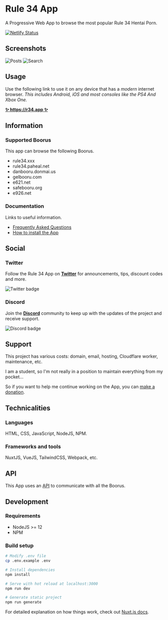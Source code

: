 # Rule 34 App

A Progressive Web App to browse the most popular Rule 34 Hentai Porn.

[![Netlify Status](https://api.netlify.com/api/v1/badges/703629e2-193f-4bb0-9349-f02a22d50ed1/deploy-status)](https://app.netlify.com/sites/rule34-app/deploys)

## Screenshots

![Posts](https://i.imgur.com/uOiZbXw_d.png?maxwidth=400&fidelity=high) ![Search](https://i.imgur.com/DmsT5TA_d.png?maxwidth=400&fidelity=high)

## Usage

Use the following link to use it on any device that has a _modern_ internet browser.
_This includes Android, iOS and most consoles like the PS4 And Xbox One._

**[✨ https://r34.app ✨](https://r34.app/?utm_source=Reddit&utm_medium=New_Post)**

## Information

### Supported Boorus

This app can browse the following Boorus.

- rule34.xxx
- rule34.paheal.net
- danbooru.donmai.us
- gelbooru.com
- e621.net
- safebooru.org
- e926.net

### Documentation

Links to useful information.

- [Frequently Asked Questions](https://docs.r34.app/frequently-asked-questions)
- [How to install the App](https://docs.r34.app/app-installation)

## Social

### Twitter

Follow the Rule 34 App on **[Twitter](https://twitter.com/Rule34App)** for announcements, tips, discount codes and more.

![Twitter badge](https://img.shields.io/twitter/follow/Rule34App?style=for-the-badge)

### Discord

Join the **[Discord](https://redirect.r34.app/discord)** community to keep up with the updates of the project and receive support.

![Discord badge](https://img.shields.io/discord/656241666553806861?style=for-the-badge)

## Support

This project has various costs: domain, email, hosting, Cloudflare worker, maintenance, etc.

I am a student, so I'm not really in a position to maintain everything from my pocket...

So if you want to help me continue working on the App, you can [make a donation](https://docs.r34.app/donations).

## Technicalities

### Languages

HTML, CSS, JavaScript, NodeJS, NPM.

### Frameworks and tools

NuxtJS, VueJS, TailwindCSS, Webpack, etc.

## API

This App uses an [API](https://github.com/Rule-34/API) to communicate with all the Boorus.

## Development

### Requirements

- NodeJS >= 12
- NPM

### Build setup

```bash
# Modify .env file
cp .env.example .env

# Install dependencies
npm install

# Serve with hot reload at localhost:3000
npm run dev

# Generate static project
npm run generate
```

For detailed explanation on how things work, check out [Nuxt.js docs](https://nuxtjs.org).
